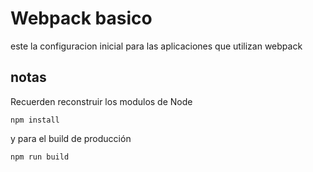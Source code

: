 # Webpack basico

este la configuracion inicial para las aplicaciones que utilizan webpack

## notas

Recuerden reconstruir los modulos de Node

```
npm install
```

y para el build de producción

```
npm run build
```
